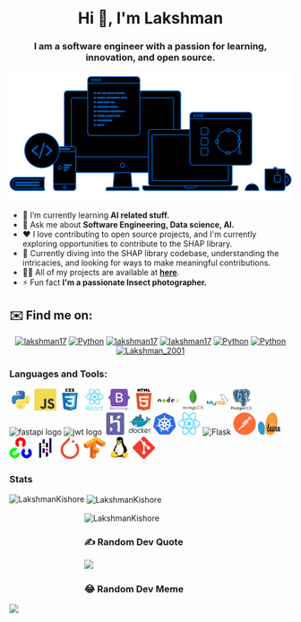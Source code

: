 <h1 align="center">Hi 👋, I'm Lakshman</h1>
<h3 align="center">I am a software engineer with a passion for learning, innovation, and open source.</h3>

<img align="center" src="https://raw.githubusercontent.com/LakshmanKishore/mywebsite/6b6195c5a0ef1f12d6d85cd2f120712aefb6758c/public/customhero.png" style="height:1.5rem, width:3rem">

- 🌱 I’m currently learning **AI related stuff.**
- 💬 Ask me about **Software Engineering, Data science, AI.**
- ❤️ I love contributing to open source projects, and I'm currently exploring opportunities to contribute to the SHAP library.
- 🚀 Currently diving into the SHAP library codebase, understanding the intricacies, and looking for ways to make meaningful contributions.
- 👨‍💻 All of my projects are available at **[here](https://lakshman.vercel.app/projects)**.
- ⚡ Fun fact **I'm a passionate Insect photographer.**


## ✉️ Find me on:

<p align="center">
 <a href="https://www.sololearn.com/profile/15282029" target="_blank" rel="noopener noreferrer"><img src="https://cdn.simpleicons.org/sololearn/eee/fff" alt="lakshman17" height="40" width="40"></a> 
 <a href="https://codepen.io/Lakshman17"> <img src="https://cdn.simpleicons.org/codepen/eee/fff" alt="Python" height="40" width="40"></a>
 <a href="https://www.codewars.com/users/Lakshman321" target="_blank" rel="noopener noreferrer"><img src="https://cdn.simpleicons.org/codewars/eee/fff" alt="lakshman17" height="40" width="40"></a> 
 <a href="https://kaggle.com/lakshman17" target="_blank" rel="noopener noreferrer"><img src="https://cdn.simpleicons.org/kaggle/eee/fff" alt="lakshman17" height="40" width="40"></a> 
 <a href="https://linkedin.com/in/lakshman-kishore-s-v-43a980224" target="_blank" rel="noopener noreferrer"> <img src="https://cdn.simpleicons.org/linkedin/eee/fff" alt="Python" height="40" width="40"></a>
 <a href="mailto:lakshmankishore17@gmail.com"> <img src="https://cdn.simpleicons.org/gmail/eee/fff" alt="Python" height="40" width="40"></a>
 <a href="https://twitter.com/Lakshman_2001" target="_blank" rel="noopener noreferrer"><img src="https://cdn.simpleicons.org/x/eee/fff" alt="Lakshman_2001" height="40" width="40"></a> 
</p>



<h3 align="left">Languages and Tools:</h3>
<p align="left">
<img src="https://raw.githubusercontent.com/teamedwardforever/Readme-Generator/71f25dd8b98329b168142a6b782a107b75eab178/svg/Skills/Languages/python-original.svg" alt="Python" width="40" height="40"/>
<img src="https://raw.githubusercontent.com/teamedwardforever/Readme-Generator/71f25dd8b98329b168142a6b782a107b75eab178/svg/Skills/Languages/javascript-original.svg" alt="Javascript" width="40" height="40"/>
<img src="https://raw.githubusercontent.com/teamedwardforever/Readme-Generator/71f25dd8b98329b168142a6b782a107b75eab178/svg/Skills/Frontend/css3-original-wordmark.svg" alt="Css" width="40" height="40"/>
<img src="https://raw.githubusercontent.com/teamedwardforever/Readme-Generator/71f25dd8b98329b168142a6b782a107b75eab178/svg/Skills/Frontend/react-original-wordmark.svg" alt="React" width="40" height="40"/>
<img src="https://raw.githubusercontent.com/teamedwardforever/Readme-Generator/71f25dd8b98329b168142a6b782a107b75eab178/svg/Skills/Frontend/bootstrap-plain-wordmark.svg" alt="Bootstrap" width="40" height="40"/>
<img src="https://raw.githubusercontent.com/teamedwardforever/Readme-Generator/71f25dd8b98329b168142a6b782a107b75eab178/svg/Skills/Frontend/html5-original-wordmark.svg" alt="HTML" width="40" height="40"/>
<img src="https://raw.githubusercontent.com/teamedwardforever/Readme-Generator/71f25dd8b98329b168142a6b782a107b75eab178/svg/Skills/Backend/nodejs-original-wordmark.svg" alt="NodeJs" width="40" height="40"/>
<img src="https://raw.githubusercontent.com/teamedwardforever/Readme-Generator/71f25dd8b98329b168142a6b782a107b75eab178/svg/Skills/Database/mongodb-original-wordmark.svg" alt="Mongodb" width="40" height="40"/>
<img src="https://raw.githubusercontent.com/teamedwardforever/Readme-Generator/71f25dd8b98329b168142a6b782a107b75eab178/svg/Skills/Database/mysql-original-wordmark.svg" alt="Mysql" width="40" height="40"/>
<img src="https://raw.githubusercontent.com/teamedwardforever/Readme-Generator/71f25dd8b98329b168142a6b782a107b75eab178/svg/Skills/Database/postgresql-original-wordmark.svg" alt="Postgresql" width="40" height="40"/>
<img src="https://cdn.jsdelivr.net/gh/devicons/devicon/icons/fastapi/fastapi-original.svg" height="40" width="40" alt="fastapi logo"  />
<img src="https://jwt.io/img/pic_logo.svg" height="40" width="40" alt="jwt logo"  />
<img src="https://raw.githubusercontent.com/teamedwardforever/Readme-Generator/71f25dd8b98329b168142a6b782a107b75eab178/svg/Skills/BackendService/heroku-icon.svg" alt="Heroku" width="40" height="40"/>
<img src="https://raw.githubusercontent.com/teamedwardforever/Readme-Generator/71f25dd8b98329b168142a6b782a107b75eab178/svg/Skills/Devops/docker-original-wordmark.svg" alt="Docker" width="40" height="40"/>
<img src="https://raw.githubusercontent.com/teamedwardforever/Readme-Generator/71f25dd8b98329b168142a6b782a107b75eab178/svg/Skills/Devops/kubernetes-icon.svg" alt="Kubernetes" width="40" height="40"/>
<img src="https://raw.githubusercontent.com/teamedwardforever/Readme-Generator/71f25dd8b98329b168142a6b782a107b75eab178/svg/Skills/Mobile/header_logo.svg" alt="React Native" width="40" height="40"/>
<img src="https://skillicons.dev/icons?i=flask" alt="Flask" width="40" height="40"/>
<img src="https://raw.githubusercontent.com/teamedwardforever/Readme-Generator/71f25dd8b98329b168142a6b782a107b75eab178/svg/Skills/Software/getpostman-icon.svg" alt="Postman" width="40" height="40"/>
<img src="https://raw.githubusercontent.com/teamedwardforever/Readme-Generator/71f25dd8b98329b168142a6b782a107b75eab178/svg/Skills/ML/Scikit_learn_logo_small.svg" alt="Scikit" width="40" height="40"/>
<img src="https://raw.githubusercontent.com/teamedwardforever/Readme-Generator/71f25dd8b98329b168142a6b782a107b75eab178/svg/Skills/ML/opencv-icon.svg" alt="Opencv" width="40" height="40"/>
<img src="https://raw.githubusercontent.com/teamedwardforever/Readme-Generator/71f25dd8b98329b168142a6b782a107b75eab178/svg/Skills/ML/pandas-original.svg" alt="Pandas" width="40" height="40"/>
<img src="https://raw.githubusercontent.com/teamedwardforever/Readme-Generator/71f25dd8b98329b168142a6b782a107b75eab178/svg/Skills/ML/pytorch-icon.svg" alt="Pytorch" width="40" height="40"/>
<img src="https://raw.githubusercontent.com/teamedwardforever/Readme-Generator/71f25dd8b98329b168142a6b782a107b75eab178/svg/Skills/ML/tensorflow-icon.svg" alt="Tensorflow" width="40" height="40"/>
<img src="https://raw.githubusercontent.com/teamedwardforever/Readme-Generator/71f25dd8b98329b168142a6b782a107b75eab178/svg/Skills/Other/linux-original.svg" alt="Linux" width="40" height="40"/>
<img src="https://raw.githubusercontent.com/teamedwardforever/Readme-Generator/71f25dd8b98329b168142a6b782a107b75eab178/svg/Skills/Other/git-scm-icon.svg" alt="Git" width="40" height="40"/>
</p>

<h3 align="left">Stats</h3>
<img align="left" height="180em" src="https://github-readme-stats.vercel.app/api/top-langs/?username=LakshmanKishore&layout=compact&theme=default" alt=LakshmanKishore />

<p>&nbsp;<img align="center" height="180em" src="https://github-readme-stats.vercel.app/api?username=LakshmanKishore&show_icons=true&locale=en&theme=default" alt="LakshmanKishore" /></p>

<p><img align="center" height="180em" src="https://github-readme-streak-stats.herokuapp.com/?user=LakshmanKishore&theme=default" alt="LakshmanKishore" /></p>


### ✍️ Random Dev Quote
![](https://quotes-github-readme.vercel.app/api?type=horizontal&theme=gruvbox)

### 😂 Random Dev Meme
<img src='https://randommeme-five.vercel.app/' style="height: 400px;"/>

